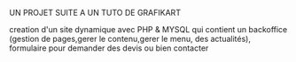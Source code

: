 UN PROJET SUITE A UN TUTO DE GRAFIKART

creation d'un site dynamique avec PHP & MYSQL
qui contient un backoffice (gestion de pages,gerer le contenu,gerer le menu, des actualités), formulaire pour demander des devis ou bien contacter